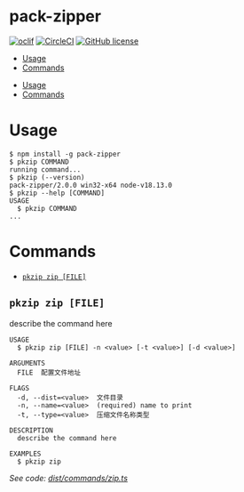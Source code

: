 pack-zipper
=================

[![oclif](https://img.shields.io/badge/cli-oclif-brightgreen.svg)](https://oclif.io)
[![CircleCI](https://circleci.com/gh/oclif/hello-world/tree/main.svg?style=shield)](https://circleci.com/gh/oclif/hello-world/tree/main)
[![GitHub license](https://img.shields.io/github/license/oclif/hello-world)](https://github.com/oclif/hello-world/blob/main/LICENSE)

<!-- toc -->
* [Usage](#usage)
* [Commands](#commands)
<!-- tocstop -->
* [Usage](#usage)
* [Commands](#commands)
<!-- tocstop -->

# Usage

```sh-session
$ npm install -g pack-zipper
$ pkzip COMMAND
running command...
$ pkzip (--version)
pack-zipper/2.0.0 win32-x64 node-v18.13.0
$ pkzip --help [COMMAND]
USAGE
  $ pkzip COMMAND
...
```
# Commands
* [`pkzip zip [FILE]`](#pkzip-zip-file)

## `pkzip zip [FILE]`

describe the command here

```
USAGE
  $ pkzip zip [FILE] -n <value> [-t <value>] [-d <value>]

ARGUMENTS
  FILE  配置文件地址

FLAGS
  -d, --dist=<value>  文件目录
  -n, --name=<value>  (required) name to print
  -t, --type=<value>  压缩文件名称类型

DESCRIPTION
  describe the command here

EXAMPLES
  $ pkzip zip
```

_See code: [dist/commands/zip.ts](https://github.com/alfxjx/pack-zipper/blob/v2.0.0/dist/commands/zip.ts)_
